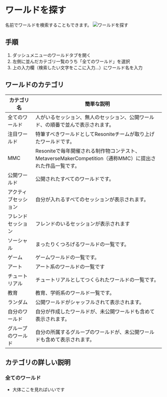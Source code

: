 # ワールドを探す
名前でワールドを検索することもできます。
![ワールドを探す](../image/findWorld.webp)
## 手順
1. ダッシュメニューのワールドタブを開く
2. 左側に並んだカテゴリ一覧のうち「全てのワールド」を選択
3. 上の入力欄（検索したい文字をここに入力…）にワールド名を入力

## ワールドのカテゴリ
| カテゴリ名      | 簡単な説明                                                                  |
|------------|------------------------------------------------------------------------|
| 全てのワールド    | 人がいるセッション、無人のセッション、公開ワールド、の順番で並んで表示されます。                               |
| 注目ワールド     | 特筆すべきワールドとしてResoniteチームが取り上げたワールドです。                                   |
| MMC        | Resoniteで毎年開催される制作物コンテスト、MetaverseMakerCompetition（通称MMC）に提出された作品一覧です。 |
| 公開ワールド     | 公開されたすべてのワールドです。                                                       |
| アクティブセッション | 自分が入れるすべてのセッションが表示されます。                                                |
| フレンドセッション  | フレンドのいるセッションが表示されます                                                    |
| ソーシャル      | まったりくつろげるワールドの一覧です。                                                    |
| ゲーム        | ゲームワールドの一覧です。                                                          |
| アート        | アート系のワールドの一覧です                                                         |
| チュートリアル    | チュートリアルとしてつくられたワールドの一覧です。                                              |
| 教育         | 教育、学術系のワールド一覧です。                                                       |
| ランダム       | 公開ワールドがシャッフルされて表示されます。                                                 |
|自分のワールド| 自分が作成したワールドが、未公開ワールドも含めて表示されます。                                        |
|グループのワールド| 自分の所属するグループのワールドが、未公開ワールドも含めて表示されます。                                   |

## カテゴリの詳しい説明
### 全てのワールド
- 大体ここを見ればいいです